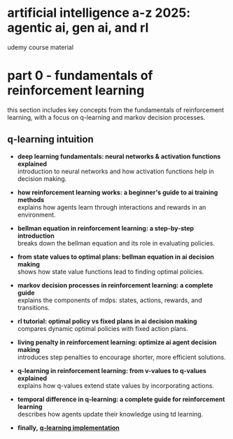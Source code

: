 # artificial intelligence a-z 2025: agentic ai, gen ai, and rl

udemy course material

# part 0 - fundamentals of reinforcement learning
this section includes key concepts from the fundamentals of reinforcement learning, with a focus on q-learning and markov decision processes.

## q-learning intuition

- **deep learning fundamentals: neural networks & activation functions explained**  
introduction to neural networks and how activation functions help in decision making.

- **how reinforcement learning works: a beginner's guide to ai training methods**  
explains how agents learn through interactions and rewards in an environment.

- **bellman equation in reinforcement learning: a step-by-step introduction**  
breaks down the bellman equation and its role in evaluating policies.

- **from state values to optimal plans: bellman equation in ai decision making**  
shows how state value functions lead to finding optimal policies.

- **markov decision processes in reinforcement learning: a complete guide**  
explains the components of mdps: states, actions, rewards, and transitions.

- **rl tutorial: optimal policy vs fixed plans in ai decision making**  
compares dynamic optimal policies with fixed action plans.

- **living penalty in reinforcement learning: optimize ai agent decision making**  
introduces step penalties to encourage shorter, more efficient solutions.

- **q-learning in reinforcement learning: from v-values to q-values explained**  
explains how q-values extend state values by incorporating actions.
- **temporal difference in q-learning: a complete guide for reinforcement learning**  
describes how agents update their knowledge using td learning.

- **finally,** [**q-learning implementation**](https://github.com/burcia1711/artificial-intelligence-2025-agentic-ai-gen-ai-and-rl/tree/main/Section%204%20-%20A%20Q-Learning%20Implementation%20for%20Process%20Optimization)
